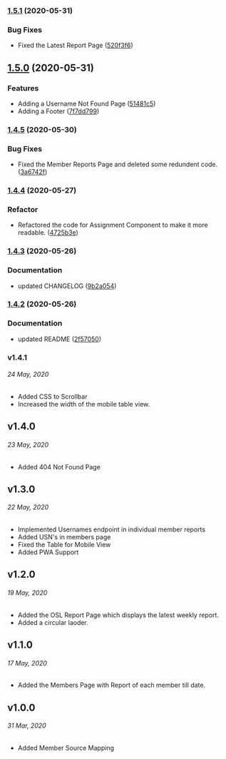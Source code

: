 ### [1.5.1](https://gitlab.com/osl-vvce/osl-status/compare/v1.5.0...v1.5.1) (2020-05-31)


### Bug Fixes

* Fixed the Latest Report Page ([520f3f6](https://gitlab.com/osl-vvce/osl-status/commit/520f3f61a1941a6bcd3420c0f74f0e61cf213abe))

## [1.5.0](https://gitlab.com/osl-vvce/osl-status/compare/v1.4.5...v1.5.0) (2020-05-31)

### Features

- Adding a Username Not Found Page ([51481c5](https://gitlab.com/osl-vvce/osl-status/commit/51481c5541dff894d08700cd23277ac3c22e4344))
- Adding a Footer ([7f7dd799](https://gitlab.com/osl-vvce/osl-status/commit/7f7dd799d2791cc98c0d35bf6f6fa5531289766b))

### [1.4.5](https://gitlab.com/osl-vvce/osl-status/compare/v1.4.4...v1.4.5) (2020-05-30)

### Bug Fixes

- Fixed the Member Reports Page and deleted some redundent code. ([3a6742f](https://gitlab.com/osl-vvce/osl-status/commit/3a6742f56400196f8ac390242932d7ada8c36f00))

### [1.4.4](https://gitlab.com/osl-vvce/osl-status/compare/v1.4.3...v1.4.4) (2020-05-27)

### Refactor

- Refactored the code for Assignment Component to make it more readable. ([4725b3e](https://gitlab.com/osl-vvce/osl-status/commit/4725b3e1ee409f52c52e54bce693ad13c92d78a2))

### [1.4.3](https://gitlab.com/osl-vvce/osl-status/compare/v1.4.2...v1.4.3) (2020-05-26)

### Documentation

- updated CHANGELOG ([9b2a054](https://gitlab.com/osl-vvce/osl-status/commit/9b2a054fba4db35351dd42d338b605b8c6eebbb3))

### [1.4.2](https://gitlab.com/osl-vvce/osl-status/compare/v1.4.1...v1.4.2) (2020-05-26)

### Documentation

- updated README ([2f57050](https://gitlab.com/osl-vvce/osl-status/commit/2f57050af074e3598250787f701cd2c3cc42c884))

### v1.4.1

###### _24 May, 2020_

- Added CSS to Scrollbar
- Increased the width of the mobile table view.

## v1.4.0

###### _23 May, 2020_

- Added 404 Not Found Page

## v1.3.0

###### _22 May, 2020_

- Implemented Usernames endpoint in individual member reports
- Added USN's in members page
- Fixed the Table for Mobile View
- Added PWA Support

## v1.2.0

###### _19 May, 2020_

- Added the OSL Report Page which displays the latest weekly report.
- Added a circular laoder.

## v1.1.0

###### _17 May, 2020_

- Added the Members Page with Report of each member till date.

## v1.0.0

###### _31 Mar, 2020_

- Added Member Source Mapping
